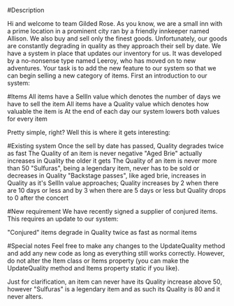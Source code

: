 #Description

Hi and welcome to team Gilded Rose. As you know, we are a small inn with a prime location in a prominent city ran by a friendly innkeeper named Allison. We also buy and sell only the finest goods. Unfortunately, our goods are constantly degrading in quality as they approach their sell by date. We have a system in place that updates our inventory for us. It was developed by a no-nonsense type named Leeroy, who has moved on to new adventures. Your task is to add the new feature to our system so that we can begin selling a new category of items. First an introduction to our system:

#Items
All items have a SellIn value which denotes the number of days we have to sell the item
All items have a Quality value which denotes how valuable the item is
At the end of each day our system lowers both values for every item

Pretty simple, right? Well this is where it gets interesting:

#Existing system
Once the sell by date has passed, Quality degrades twice as fast
The Quality of an item is never negative
"Aged Brie" actually increases in Quality the older it gets
The Quality of an item is never more than 50
"Sulfuras", being a legendary item, never has to be sold or decreases in Quality
"Backstage passes", like aged brie, increases in Quality as it's SellIn value approaches; Quality increases by 2 when there are 10 days or less and by 3 when there are 5 days or less but Quality drops to 0 after the concert

#New requirement
We have recently signed a supplier of conjured items. This requires an update to our system:

"Conjured" items degrade in Quality twice as fast as normal items

#Special notes
Feel free to make any changes to the UpdateQuality method and add any new code as long as everything still works correctly. However, do not alter the Item class or Items property (you can make the UpdateQuality method and Items property static if you like).

Just for clarification, an item can never have its Quality increase above 50, however "Sulfuras" is a legendary item and as such its Quality is 80 and it never alters.
